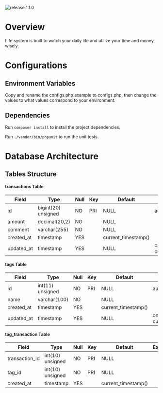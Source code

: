 ![release 1.1.0](https://img.shields.io/badge/release-1.1.0-blue.svg)
# Overview
Life system is built to watch your daily life and utilize your time and money wisely.

# Configurations
## Environment Variables
Copy and rename the configs.php.example to configs.php, then change the values to what values correspond to your environment.
## Dependencies
Run `composer install` to install the project dependencies.

Run `./vendor/bin/phpunit` to run the unit tests.

# Database Architecture
## Tables Structure
#### transactions Table
| Field      | Type                | Null | Key | Default             | Extra                         |
|------------|---------------------|------|-----|---------------------|-------------------------------|
| id         | bigint(20) unsigned | NO   | PRI | NULL                | auto_increment                |
| amount     | decimal(20,2)       | NO   |     | NULL                |                               |
| comment    | varchar(255)        | NO   |     | NULL                |                               |
| created_at | timestamp           | YES  |     | current_timestamp() |                               |
| updated_at | timestamp           | YES  |     | NULL                | on update current_timestamp() |

#### tags Table
| Field      | Type                | Null | Key | Default             | Extra                         |
|------------|---------------------|------|-----|---------------------|-------------------------------|
| id         | int(11) unsigned    | NO   | PRI | NULL                | auto_increment                |
| name       | varchar(100)        | NO   |     | NULL                |                               |
| created_at | timestamp           | YES  |     | current_timestamp() |                               |
| updated_at | timestamp           | YES  |     | NULL                | on update current_timestamp() |

#### tag_transaction Table
| Field          | Type                | Null | Key | Default             | Extra |
|----------------|---------------------|------|-----|---------------------|-------|
| transaction_id | int(10) unsigned    | NO   | PRI | NULL                |       |
| tag_id         | int(10) unsigned    | NO   | PRI | NULL                |       |
| created_at     | timestamp           | YES  |     | current_timestamp() |       |
